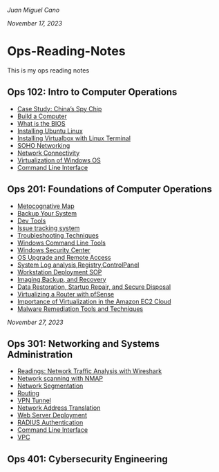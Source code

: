 *Juan Miguel Cano*

*November 17, 2023*

# Ops-Reading-Notes
This is my ops reading notes
## Ops 102: Intro to Computer Operations
- [Case Study: China’s Spy Chip](reading1.md)
- [Build a Computer](reading2.md)
- [What is the BIOS](reading3.md)
- [Installing Ubuntu Linux](reading4.md)
- [Installing Virtualbox with Linux Terminal](reading5.md)
- [SOHO Networking](reading6.md)
- [Network Connectivity](reading7.md)
- [Virtualization of Windows OS](reading8.md)
- [Command Line Interface](reading9.md)

## Ops 201: Foundations of Computer Operations
- [Metocognative Map](prompt-engineering.md)
- [Backup Your System][def]
- [Dev Tools](201reading2.md)
- [Issue tracking system](201reading3.md)
- [Troubleshooting Techniques](201reading4.md)
- [Windows Command Line Tools](201reading5.md)
- [Windows Security Center](201reading6.md)
- [OS Upgrade and Remote Access](201reading7.md)
- [System Log analysis,Registry,ControlPanel](201reading8.md)
- [Workstation Deployment SOP](201reading9.md)
- [Imaging,Backup, and Recovery](201reading10.md)
- [Data Restoration, Startup Repair, and Secure Disposal](201reading11.md)
- [Virtualizing a Router with pfSense](201reading12.md)
- [Importance of Virtualization in the Amazon EC2 Cloud](201reading13.md)
- [Malware Remediation Tools and Techniques](201reading14.md)

*November 27, 2023* 
## Ops 301: Networking and Systems Administration

- [Readings: Network Traffic Analysis with Wireshark](301reading1.md)
- [Network scanning with NMAP](301reading2.md)
- [Network Segmentation](301reading3.md)
- [Routing](301reading4.md)
- [VPN Tunnel](301reading5.md)
- [Network Address Translation](301reading6.md)
- [Web Server Deployment](301reading7.md)
- [RADIUS Authentication](301reading8.md)
- [Command Line Interface](301reading9.md)
- [VPC](301reading10.md)



## Ops 401: Cybersecurity Engineering


[def]: 201reading1.md